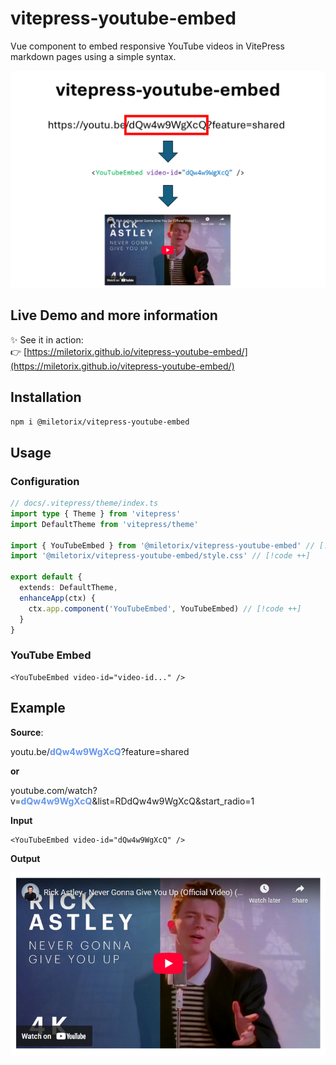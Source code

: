 # vitepress-youtube-embed

Vue component to embed responsive YouTube videos in VitePress markdown pages using a simple syntax.

<p align="center">
  <img src="https://github.com/miletorix/vitepress-youtube-embed/raw/main/assets/demo.png" alt="vitepress-youtube-embed demo" width="800">
</p>

## Live Demo and more information

✨ See it in action:  
👉 [https://miletorix.github.io/vitepress-youtube-embed/](https://miletorix.github.io/vitepress-youtube-embed/)

## Installation

```sh
npm i @miletorix/vitepress-youtube-embed
```

## Usage

### Configuration

```typescript
// docs/.vitepress/theme/index.ts
import type { Theme } from 'vitepress'
import DefaultTheme from 'vitepress/theme'
 
import { YouTubeEmbed } from '@miletorix/vitepress-youtube-embed' // [!code ++]
import '@miletorix/vitepress-youtube-embed/style.css' // [!code ++]

export default {
  extends: DefaultTheme,
  enhanceApp(ctx) {
    ctx.app.component('YouTubeEmbed', YouTubeEmbed) // [!code ++]
  }
}
```

### YouTube Embed

```vue
<YouTubeEmbed video-id="video-id..." />
```

## Example

**Source**: 

youtu.be/<span style="color: CornflowerBlue">**dQw4w9WgXcQ**</span>?feature=shared

**or** 

youtube.com/watch?v=<span style="color: CornflowerBlue">**dQw4w9WgXcQ**</span>&list=RDdQw4w9WgXcQ&start_radio=1

**Input**

```vue
<YouTubeEmbed video-id="dQw4w9WgXcQ" />
```

**Output**

![demo-2](https://github.com/miletorix/vitepress-youtube-embed/raw/main/assets/demo-2.png) 
